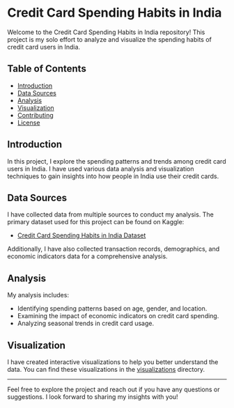# Credit Card Spending Habits in India

Welcome to the Credit Card Spending Habits in India repository! This project is my solo effort to analyze and visualize the spending habits of credit card users in India.

## Table of Contents

- [Introduction](#introduction)
- [Data Sources](#data-sources)
- [Analysis](#analysis)
- [Visualization](#visualization)
- [Contributing](#contributing)
- [License](#license)

## Introduction

In this project, I explore the spending patterns and trends among credit card users in India. I have used various data analysis and visualization techniques to gain insights into how people in India use their credit cards.

## Data Sources

I have collected data from multiple sources to conduct my analysis. The primary dataset used for this project can be found on Kaggle:

- [Credit Card Spending Habits in India Dataset](https://www.kaggle.com/datasets/thedevastator/analyzing-credit-card-spending-habits-in-india)

Additionally, I have also collected transaction records, demographics, and economic indicators data for a comprehensive analysis.

## Analysis

My analysis includes:

- Identifying spending patterns based on age, gender, and location.
- Examining the impact of economic indicators on credit card spending.
- Analyzing seasonal trends in credit card usage.

## Visualization

I have created interactive visualizations to help you better understand the data. You can find these visualizations in the [visualizations](visualizations/) directory.

---

Feel free to explore the project and reach out if you have any questions or suggestions. I look forward to sharing my insights with you!
